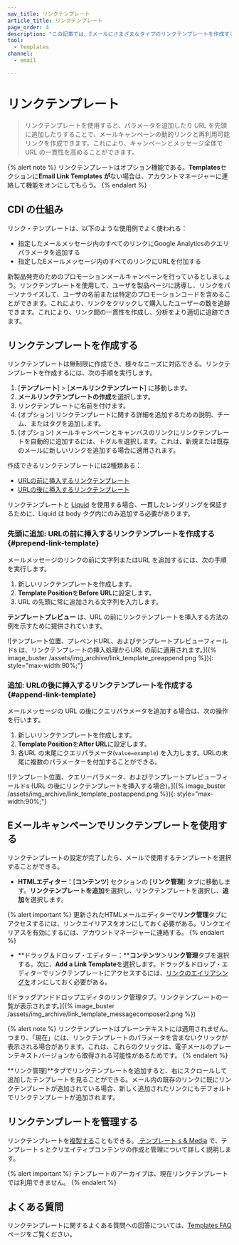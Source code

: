 ```yaml
---
nav_title: リンクテンプレート
article_title: リンクテンプレート
page_order: 4
description: "この記事では、Eメールにさまざまなタイプのリンクテンプレートを作成する方法について説明する。"
tool:
  - Templates
channel:
  - email

---
```


# リンクテンプレート

> リンクテンプレートを使用すると、パラメータを追加したり URL を先頭に追加したりすることで、メールキャンペーンの動的リンクと再利用可能リンクを作成できます。これにより、キャンペーンとメッセージ全体でURL の一貫性を高めることができます。 

{% alert note %}
リンクテンプレートはオプション機能である。**Templates**セクションに**Email Link Templates が**ない場合は、アカウントマネージャーに連絡して機能をオンにしてもらう。
{% endalert %}

## CDI の仕組み

リンク・テンプレートは、以下のような使用例でよく使われる：

- 指定したメールメッセージ内のすべてのリンクにGoogle Analyticsのクエリパラメータを追加する
- 指定したEメールメッセージ内のすべてのリンクにURLを付加する

新製品発売のためのプロモーションメールキャンペーンを行っているとしましょう。リンクテンプレートを使用して、ユーザを製品ページに誘導し、リンクをパーソナライズして、ユーザの名前または特定のプロモーションコードを含めることができます。これにより、リンクをクリックして購入したユーザーの数を追跡できます。これにより、リンク間の一貫性を作成し、分析をより適切に追跡できます。

## リンクテンプレートを作成する

リンクテンプレートは無制限に作成でき、様々なニーズに対応できる。リンクテンプレートを作成するには、次の手順を実行します。

1. [**テンプレート**] > [**メールリンクテンプレート**] に移動します。 
2. **メールリンクテンプレートの作成**を選択します。
3. リンクテンプレートに名前を付けます。
4. (オプション) リンクテンプレートに関する詳細を追加するための説明、チーム、またはタグを追加します。
5. (オプション) メールキャンペーンとキャンバスのリンクにリンクテンプレートを自動的に追加するには、トグルを選択します。これは、新規または既存のメールに新しいリンクを追加する場合に適用されます。

作成できるリンクテンプレートには2種類ある：

- [URLの前に挿入するリンクテンプレート](#prepend-link-template)
- [URLの後に挿入するリンクテンプレート](#append-link-template)

リンクテンプレートと [Liquid]({{site.baseurl}}/user_guide/personalization_and_dynamic_content/liquid/) を使用する場合、一貫したレンダリングを保証するために、Liquid は body タグ内にのみ追加する必要があります。

### 先頭に追加: URLの前に挿入するリンクテンプレートを作成する {#prepend-link-template}

メールメッセージのリンクの前に文字列またはURL を追加するには、次の手順を実行します。

1. 新しいリンクテンプレートを作成します。
2. **Template Position**を**Before URL**に設定します。 
3. URL の先頭に常に追加される文字列を入力します。 

**テンプレートプレビュー** は、URL の前にリンクテンプレートを挿入する方法の例を示すために提供されています。

\![テンプレート位置、プレペンドURL、およびテンプレートプレビューフィールドs は、リンクテンプレートの挿入処理からURL の前に適用されます。]({% image_buster /assets/img_archive/link_template_preappend.png %}){: style="max-width:90%;"}

### 追加: URLの後に挿入するリンクテンプレートを作成する {#append-link-template}

メールメッセージの URL の後にクエリパラメータを追加する場合は、次の操作を行います。

1. 新しいリンクテンプレートを作成します。
2. **Template Position**を**After URL**に設定します。 
3. 各URL の末尾にクエリパラメータ(`value=example`) を入力します。URLの末尾に複数のパラメーターを付加することができる。

\![テンプレート位置、クエリーパラメータ、およびテンプレートプレビューフィールドs (URL の後にリンクテンプレートを挿入する場合)。]({% image_buster /assets/img_archive/link_template_postappend.png %}){: style="max-width:90%;"}

## Eメールキャンペーンでリンクテンプレートを使用する

リンクテンプレートの設定が完了したら、メールで使用するテンプレートを選択することができる。

- **HTMLエディター：**[**コンテンツ**] セクションの [**リンク管理**] タブに移動します。**リンクテンプレートを追加**を選択し、リンクテンプレートを選択し、**追加**を選択します。

{% alert important %}
更新されたHTMLメールエディターで**リンク管理**タブにアクセスするには、リンクエイリアスをオンにしておく必要がある。リンクエイリアスを有効にするには、アカウントマネージャーに連絡する。
{% endalert %}

- **ドラッグ＆ドロップ・エディター：****コンテンツ**＞**リンク管理**タブを選択する。次に、**Add a Link Template**を選択します。ドラッグ＆ドロップ・エディターでリンクテンプレートにアクセスするには、[リンクのエイリアシングを]({{site.baseurl}}/user_guide/message_building_by_channel/email/templates/link_aliasing/)オンにしておく必要がある。

\![ドラッグアンドドロップエディタのリンク管理タブ。リンクテンプレートの一覧が表示されます。]({% image_buster /assets/img_archive/link_template_messagecomposer2.png %})

{% alert note %}
リンクテンプレートはプレーンテキストには適用されません。つまり、「現在」には、リンクテンプレートのパラメータを含まないクリックが表示される場合があります。これは、これらのクリックは、電子メールのプレーンテキストバージョンから取得される可能性があるためです。
{% endalert %}

**リンク管理]**タブでリンクテンプレートを追加すると、右にスクロールして追加したテンプレートを見ることができる。メール内の既存のリンクに既にリンクテンプレートが追加されている場合、新しく追加されたリンクにもデフォルトでリンクテンプレートが追加されます。

## リンクテンプレートを管理する

リンクテンプレートを[複製する]({{site.baseurl}}/user_guide/engagement_tools/templates_and_media/managing_templates/)こともできる。[ テンプレート s & Media]({{site.baseurl}}/user_guide/engagement_tools/templates_and_media/) で、テンプレート s とクリエイティブコンテンツの作成と管理について詳しく説明します。

{% alert important %}
テンプレートのアーカイブは、現在リンクテンプレートでは利用できません。
{% endalert %}

## よくある質問

リンクテンプレートに関するよくある質問への回答については、[Templates FAQ]({{site.baseurl}}/user_guide/message_building_by_channel/email/templates/faq/) ページをご覧ください。

